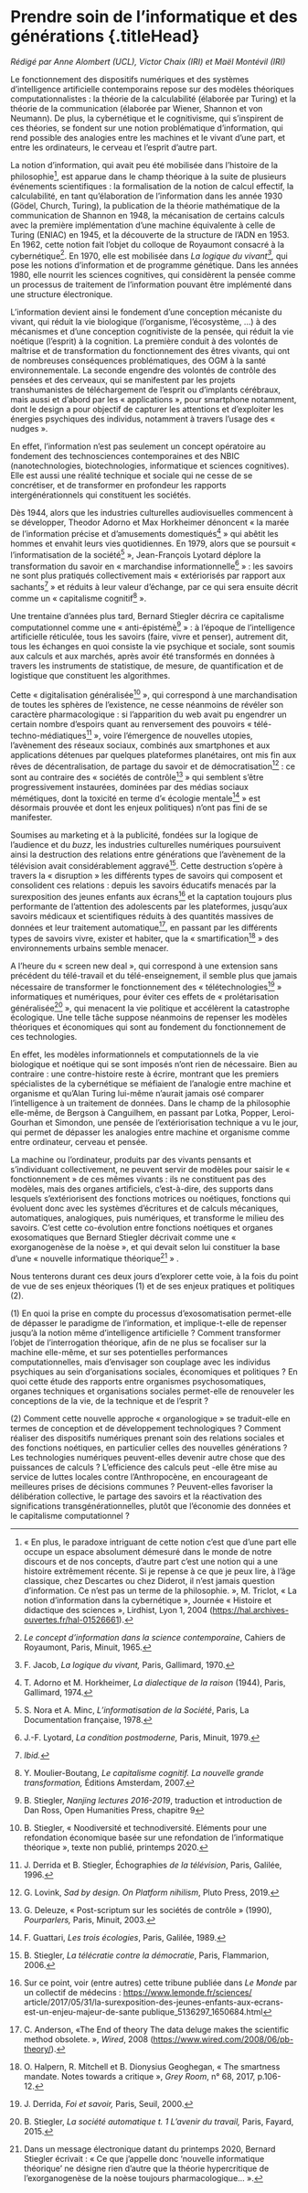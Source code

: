 

# Prendre soin de l’informatique et des générations {.titleHead}

_Rédigé par Anne Alombert (UCL), Victor Chaix (IRI) et Maël Montévil (IRI)_

Le fonctionnement des dispositifs numériques et des systèmes d’intelligence artificielle contemporains repose sur des modèles théoriques computationnalistes : la théorie de la calculabilité (élaborée par Turing) et la théorie de la communication (élaborée par Wiener, Shannon et von Neumann). De plus, la cybernétique et le cognitivisme, qui s’inspirent de ces théories, se fondent sur une notion problématique d’information, qui rend possible des analogies entre les machines et le vivant d’une part, et entre les ordinateurs, le cerveau et l’esprit d’autre part.

La notion d’information, qui avait peu été mobilisée dans l’histoire de la philosophie[^fn1], est apparue dans le champ théorique à la suite de plusieurs événements scientifiques : la formalisation de la notion de calcul effectif, la calculabilité, en tant qu’élaboration de l’information dans les année 1930 (Gödel, Church, Turing), la publication de la théorie mathématique de la communication de Shannon en 1948, la mécanisation de certains calculs avec la première implémentation d’une machine équivalente à celle de Turing (ENIAC) en 1945, et la découverte de la structure de l’ADN en 1953\. En 1962, cette notion fait l’objet du colloque de Royaumont consacré à la cybernétique[^fn2]. En 1970, elle est mobilisée dans _La logique du vivant[^fn3],_ qui pose les notions d’information et de programme génétique. Dans les années 1980, elle nourrit les sciences cognitives, qui considèrent la pensée comme un processus de traitement de l’information pouvant être implémenté dans une structure électronique.

L’information devient ainsi le fondement d’une conception mécaniste du vivant, qui réduit la vie biologique (l’organisme, l’écosystème, …) à des mécanismes et d’une conception cognitiviste de la pensée, qui réduit la vie noétique (l’esprit) à la cognition. La première conduit à des volontés de maîtrise et de transformation du fonctionnement des êtres vivants, qui ont de nombreuses conséquences problématiques, des OGM à la santé environnementale. La seconde engendre des volontés de contrôle des pensées et des cerveaux, qui se manifestent par les projets transhumanistes de téléchargement de l’esprit ou d’implants cérébraux, mais aussi et d’abord par les « applications », pour smartphone notamment, dont le design a pour objectif de capturer les attentions et d’exploiter les énergies psychiques des individus, notamment à travers l’usage des « nudges ».

En effet, l’information n’est pas seulement un concept opératoire au fondement des technosciences contemporaines et des NBIC (nanotechnologies, biotechnologies, informatique et sciences cognitives). Elle est aussi une réalité technique et sociale qui ne cesse de se concrétiser, et de transformer en profondeur les rapports intergénérationnels qui constituent les sociétés.

Dès 1944, alors que les industries culturelles audiovisuelles commencent à se développer, Theodor Adorno et Max Horkheimer dénoncent « la marée de l’information précise et d’amusements domestiqués[^fn4] » qui abêtit les hommes et envahit leurs vies quotidiennes. En 1979, alors que se poursuit « l’informatisation de la société[^fn5] », Jean-François Lyotard déplore la transformation du savoir en « marchandise informationnelle[^fn6] » : les savoirs ne sont plus pratiqués collectivement mais « extériorisés par rapport aux sachants[^fn7] » et réduits à leur valeur d’échange, par ce qui sera ensuite décrit comme un « capitalisme cognitif[^fn8] ».

Une trentaine d’années plus tard, Bernard Stiegler décrira ce capitalisme computationnel comme une « anti-épistémè[^fn9] » : à l’époque de l’intelligence artificielle réticulée, tous les savoirs (faire, vivre et penser), autrement dit, tous les échanges en quoi consiste la vie psychique et sociale, sont soumis aux calculs et aux marchés, après avoir été transformés en données à travers les instruments de statistique, de mesure, de quantification et de logistique que constituent les algorithmes.

Cette « digitalisation généralisée[^fn10] », qui correspond à une marchandisation de toutes les sphères de l’existence, ne cesse néanmoins de révéler son caractère pharmacologique : si l’apparition du web avait pu engendrer un certain nombre d’espoirs quant au renversement des pouvoirs « télé-techno-médiatiques[^fn11] », voire l’émergence de nouvelles utopies, l’avènement des réseaux sociaux, combinés aux smartphones et aux applications détenues par quelques plateformes planétaires, ont mis fin aux rêves de décentralisation, de partage du savoir et de  démocratisation[^fn12] : ce sont au contraire des « sociétés de contrôle[^fn13] » qui semblent s’être progressivement instaurées, dominées par des médias sociaux mémétiques, dont la toxicité en terme d’« écologie mentale[^fn14] » est désormais prouvée et dont les enjeux politiques) n’ont pas fini de se manifester.

Soumises au marketing et à la publicité, fondées sur la logique de l’audience et du _buzz_, les industries culturelles numériques poursuivent ainsi la destruction des relations entre générations que l’avènement de la télévision avait considérablement aggravé[^fn15]. Cette destruction s’opère à travers la « disruption » les différents types de savoirs qui composent et consolident ces relations : depuis les savoirs éducatifs menacés par la surexposition des jeunes enfants aux écrans[^fn16] et la captation toujours plus performante de l’attention des adolescents par les plateformes, jusqu’aux savoirs médicaux et scientifiques réduits à des quantités massives de données et leur traitement automatique[^fn17], en passant par les différents types de savoirs vivre, exister et habiter, que la « smartification[^fn18] » des environnements urbains semble menacer.

A l’heure du « screen new deal », qui correspond à une extension sans précédent du télé-travail et du télé-enseignement, il semble plus que jamais nécessaire de transformer le fonctionnement des « télétechnologies[^fn19] » informatiques et numériques, pour éviter ces effets de « prolétarisation généralisée[^fn20] », qui menacent la vie politique et accélèrent la catastrophe écologique. Une telle tâche suppose néanmoins de repenser les modèles théoriques et économiques qui sont au fondement du fonctionnement de ces technologies.

En effet, les modèles informationnels et computationnels de la vie biologique et noétique qui se sont imposés n’ont rien de nécessaire. Bien au contraire : une contre-histoire reste à écrire, montrant que les premiers spécialistes de la cybernétique se méfiaient de l’analogie entre machine et organisme et qu’Alan Turing lui-même n’aurait jamais osé comparer l’intelligence à un traitement de données. Dans le champ de la philosophie elle-même, de Bergson à Canguilhem, en passant par Lotka, Popper, Leroi-Gourhan et Simondon, une pensée de l’extériorisation technique a vu le jour, qui permet de dépasser les analogies entre machine et organisme comme entre ordinateur, cerveau et pensée.

La machine ou l’ordinateur, produits par des vivants pensants et s’individuant collectivement, ne peuvent servir de modèles pour saisir le « fonctionnement » de ces mêmes vivants : ils ne constituent pas des modèles, mais des organes artificiels, c’est-à-dire, des supports dans lesquels s’extériorisent des fonctions motrices ou noétiques, fonctions qui évoluent donc avec les systèmes d’écritures et de calculs mécaniques, automatiques, analogiques, puis numériques, et transforme le milieu des savoirs. C’est cette co-évolution entre fonctions noétiques et organes exosomatiques que Bernard Stiegler décrivait comme une « exorganogenèse de la noèse », et qui devait selon lui constituer la base d’une « nouvelle informatique théorique[^fn21] » .

Nous tenterons durant ces deux jours d’explorer cette voie, à la fois du point de vue de ses enjeux théoriques (1) et de ses enjeux pratiques et politiques (2).

(1) En quoi la prise en compte du processus d’exosomatisation permet-elle de dépasser le paradigme de l’information, et implique-t-elle de repenser jusqu’à la notion même d’intelligence artificielle ? Comment transformer l’objet de l’interrogation théorique, afin de ne plus se focaliser sur la machine elle-même, et sur ses potentielles performances computationnelles, mais d’envisager son couplage avec les individus psychiques au sein d’organisations sociales, économiques et politiques ?  En quoi cette étude des rapports entre organismes psychosomatiques, organes techniques et organisations sociales permet-elle de renouveler les conceptions de la vie, de la technique et de l’esprit ?

(2) Comment cette nouvelle approche « organologique » se traduit-elle en termes de conception et de développement technologiques ? Comment réaliser des dispositifs numériques prenant soin des relations sociales et des fonctions noétiques, en particulier celles des nouvelles générations ? Les technologies numériques peuvent-elles devenir autre chose que des puissances de calculs ? L’efficience des calculs peut -elle être mise au service de luttes locales contre l’Anthropocène, en encourageant de meilleures prises de décisions communes ? Peuvent-elles favoriser la délibération collective, le partage des savoirs et la réactivation des significations transgénérationnelles, plutôt que l’économie des données et le capitalisme computationnel ?

[^fn1]:  « En plus, le paradoxe intriguant de cette notion c’est que d’une part elle occupe un espace absolument démesuré dans le monde de notre discours et de nos concepts, d’autre part c’est une notion qui a une histoire extrêmement récente. Si je repense à ce que je peux lire, à l’âge classique, chez Descartes ou chez Diderot, il n’est jamais question d’information. Ce n’est pas un terme de la philosophie. », M. Triclot, « La notion d’information dans la cybernétique », Journée « Histoire et didactique des sciences », Lirdhist, Lyon 1, 2004 (https://hal.archives-ouvertes.fr/hal-01526661).

[^fn2]:  _Le concept d’information dans la science contemporaine_, Cahiers de Royaumont, Paris, Minuit, 1965.

[^fn3]: F. Jacob, _La logique du vivant,_ Paris, Gallimard, 1970.
[^fn4]: T. Adorno et M. Horkheimer, _La dialectique de la raison_ (1944), Paris, Gallimard, 1974.
[^fn5]: S. Nora et A. Minc, _L’informatisation de la Société_, Paris, La Documentation française, 1978.
[^fn6]: J.-F. Lyotard, _La condition postmoderne,_ Paris, Minuit, 1979.
[^fn7]: _Ibid._
[^fn8]: Y. Moulier-Boutang, _Le capitalisme cognitif. La nouvelle grande transformation,_ Éditions Amsterdam, 2007.
[^fn9]: B. Stiegler, _Nanjing lectures 2016-2019_, traduction et introduction de Dan Ross, Open Humanities Press, chapitre 9
[^fn10]: B. Stiegler, « Noodiversité et technodiversité. Eléments pour une refondation économique basée sur une refondation de l’informatique théorique », texte non publié, printemps 2020.
[^fn11]: J. Derrida et B. Stiegler, Échographies _de la télévision_, Paris, Galilée, 1996.
[^fn12]: G. Lovink, _Sad by design. On Platform nihilism_, Pluto Press, 2019.
[^fn13]: G. Deleuze, « Post-scriptum sur les sociétés de contrôle » (1990), _Pourparlers,_ Paris, Minuit, 2003.
[^fn14]: F. Guattari, _Les trois écologies_, Paris, Galilée, 1989.
[^fn15]: B. Stiegler, _La télécratie contre la démocratie_, Paris, Flammarion, 2006.
[^fn16]: Sur ce point, voir (entre autres) cette tribune publiée dans _Le Monde_ par un collectif de médecins : https://www.lemonde.fr/sciences/ article/2017/05/31/la-surexposition-des-jeunes-enfants-aux-ecrans-est-un-enjeu-majeur-de-sante publique_5136297_1650684.html
[^fn17]: C. Anderson, «The End of theory The data deluge makes the scientific method obsolete. », _Wired_, 2008 (https://www.wired.com/2008/06/pb-theory/).
[^fn18]: O. Halpern, R. Mitchell et B. Dionysius Geoghegan, « The smartness mandate. Notes towards a critique », _Grey Room_, n° 68, 2017, p.106-12.
[^fn19]: J. Derrida, _Foi et savoir,_ Paris, Seuil, 2000.
[^fn20]: B. Stiegler, _La société automatique t. 1 L’avenir du travail,_ Paris, Fayard, 2015.
[^fn21]: Dans un message électronique datant du printemps 2020, Bernard Stiegler écrivait : « Ce que j’appelle donc ‘nouvelle informatique théorique’ ne désigne rien d’autre que la théorie hypercritique de l’exorganogenèse de la noèse toujours pharmacologique… ».
